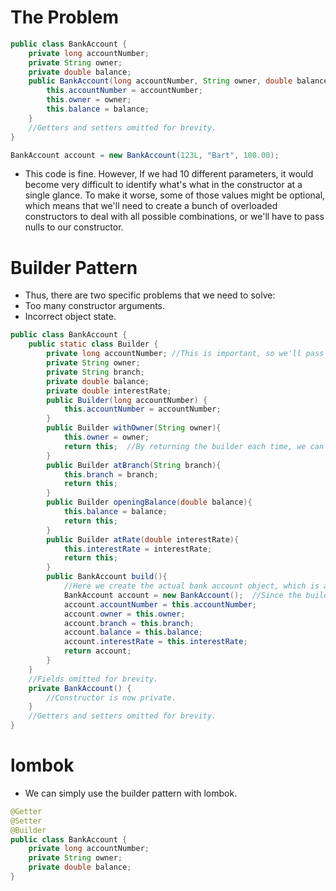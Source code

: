 # The Problem

```java
public class BankAccount {
    private long accountNumber;
    private String owner;
    private double balance;
    public BankAccount(long accountNumber, String owner, double balance) {
        this.accountNumber = accountNumber;
        this.owner = owner;
        this.balance = balance;
    }
    //Getters and setters omitted for brevity.
}
```

```java
BankAccount account = new BankAccount(123L, "Bart", 100.00);
```
- This code is fine. However, If we had 10 different parameters, it would become very difficult to identify what's what in the constructor at a single glance. To make it worse, some of those values might be optional, which means that we'll need to create a bunch of overloaded constructors to deal with all possible combinations, or we'll have to pass nulls to our constructor.


# Builder Pattern

- Thus, there are two specific problems that we need to solve:
 - Too many constructor arguments.
 - Incorrect object state.

```java
public class BankAccount {
    public static class Builder {
        private long accountNumber; //This is important, so we'll pass it to the constructor.
        private String owner;
        private String branch;
        private double balance;
        private double interestRate;
        public Builder(long accountNumber) {
            this.accountNumber = accountNumber;
        }
        public Builder withOwner(String owner){
            this.owner = owner;
            return this;  //By returning the builder each time, we can create a fluent interface.
        }
        public Builder atBranch(String branch){
            this.branch = branch;
            return this;
        }
        public Builder openingBalance(double balance){
            this.balance = balance;
            return this;
        }
        public Builder atRate(double interestRate){
            this.interestRate = interestRate;
            return this;
        }
        public BankAccount build(){
            //Here we create the actual bank account object, which is always in a fully initialised state when it's returned.
            BankAccount account = new BankAccount();  //Since the builder is in the BankAccount class, we can invoke its private constructor.
            account.accountNumber = this.accountNumber;
            account.owner = this.owner;
            account.branch = this.branch;
            account.balance = this.balance;
            account.interestRate = this.interestRate;
            return account;
        }
    }
    //Fields omitted for brevity.
    private BankAccount() {
        //Constructor is now private.
    }
    //Getters and setters omitted for brevity.
}
```

# lombok

- We can simply use the builder pattern with lombok.

```java
@Getter
@Setter
@Builder
public class BankAccount {
    private long accountNumber;
    private String owner;
    private double balance;
}
```
